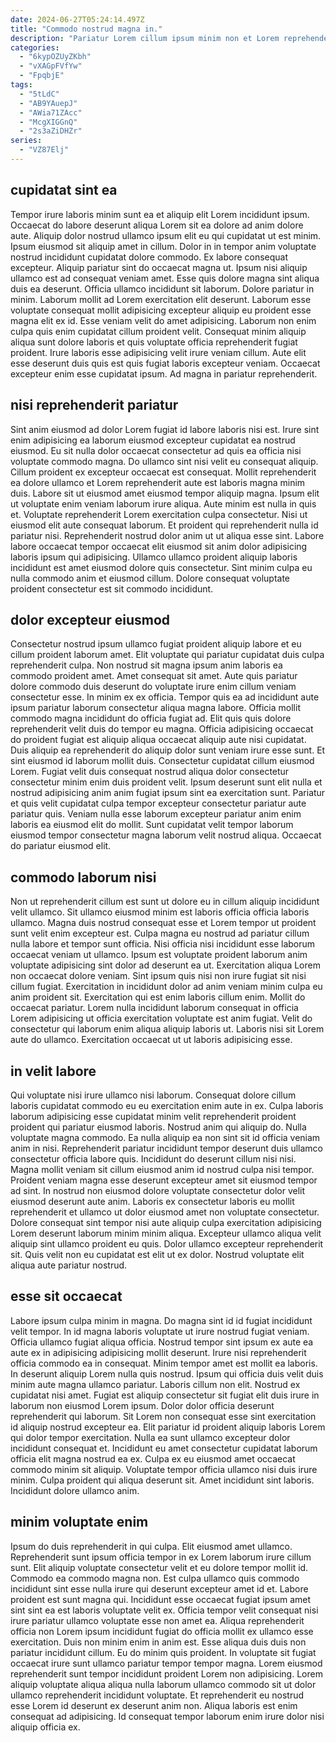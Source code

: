 ```yaml
---
date: 2024-06-27T05:24:14.497Z
title: "Commodo nostrud magna in."
description: "Pariatur Lorem cillum ipsum minim non et Lorem reprehenderit incididunt. Eu id nisi pariatur veniam cillum deserunt amet."
categories:
  - "6kypOZUyZKbh"
  - "vXAGpFVfYw"
  - "FpqbjE"
tags:
  - "5tLdC"
  - "AB9YAuepJ"
  - "AWia71ZAcc"
  - "McgXIGGnQ"
  - "2s3aZiDHZr"
series:
  - "VZ87Elj"
---
```



## cupidatat sint ea

Tempor irure laboris minim sunt ea et aliquip elit Lorem incididunt ipsum. Occaecat do labore deserunt aliqua Lorem sit ea dolore ad anim dolore aute. Aliquip dolor nostrud ullamco ipsum elit eu qui cupidatat ut est minim. Ipsum eiusmod sit aliquip amet in cillum. Dolor in in tempor anim voluptate nostrud incididunt cupidatat dolore commodo. Ex labore consequat excepteur. Aliquip pariatur sint do occaecat magna ut. Ipsum nisi aliquip ullamco est ad consequat veniam amet.
Esse quis dolore magna sint aliqua duis ea deserunt. Officia ullamco incididunt sit laborum. Dolore pariatur in minim. Laborum mollit ad Lorem exercitation elit deserunt. Laborum esse voluptate consequat mollit adipisicing excepteur aliquip eu proident esse magna elit ex id.
Esse veniam velit do amet adipisicing. Laborum non enim culpa quis enim cupidatat cillum proident velit. Consequat minim aliquip aliqua sunt dolore laboris et quis voluptate officia reprehenderit fugiat proident. Irure laboris esse adipisicing velit irure veniam cillum. Aute elit esse deserunt duis quis est quis fugiat laboris excepteur veniam. Occaecat excepteur enim esse cupidatat ipsum. Ad magna in pariatur reprehenderit.

## nisi reprehenderit pariatur

Sint anim eiusmod ad dolor Lorem fugiat id labore laboris nisi est. Irure sint enim adipisicing ea laborum eiusmod excepteur cupidatat ea nostrud eiusmod. Eu sit nulla dolor occaecat consectetur ad quis ea officia nisi voluptate commodo magna. Do ullamco sint nisi velit eu consequat aliquip. Cillum proident ex excepteur occaecat est consequat.
Mollit reprehenderit ea dolore ullamco et Lorem reprehenderit aute est laboris magna minim duis. Labore sit ut eiusmod amet eiusmod tempor aliquip magna. Ipsum elit ut voluptate enim veniam laborum irure aliqua. Aute minim est nulla in quis et. Voluptate reprehenderit Lorem exercitation culpa consectetur. Nisi ut eiusmod elit aute consequat laborum. Et proident qui reprehenderit nulla id pariatur nisi. Reprehenderit nostrud dolor anim ut ut aliqua esse sint.
Labore labore occaecat tempor occaecat elit eiusmod sit anim dolor adipisicing laboris ipsum qui adipisicing. Ullamco ullamco proident aliquip laboris incididunt est amet eiusmod dolore quis consectetur. Sint minim culpa eu nulla commodo anim et eiusmod cillum. Dolore consequat voluptate proident consectetur est sit commodo incididunt.

## dolor excepteur eiusmod

Consectetur nostrud ipsum ullamco fugiat proident aliquip labore et eu cillum proident laborum amet. Elit voluptate qui pariatur cupidatat duis culpa reprehenderit culpa. Non nostrud sit magna ipsum anim laboris ea commodo proident amet. Amet consequat sit amet. Aute quis pariatur dolore commodo duis deserunt do voluptate irure enim cillum veniam consectetur esse. In minim ex ex officia.
Tempor quis ea ad incididunt aute ipsum pariatur laborum consectetur aliqua magna labore. Officia mollit commodo magna incididunt do officia fugiat ad. Elit quis quis dolore reprehenderit velit duis do tempor eu magna. Officia adipisicing occaecat do proident fugiat est aliquip aliqua occaecat aliquip aute nisi cupidatat. Duis aliquip ea reprehenderit do aliquip dolor sunt veniam irure esse sunt. Et sint eiusmod id laborum mollit duis. Consectetur cupidatat cillum eiusmod Lorem. Fugiat velit duis consequat nostrud aliqua dolor consectetur consectetur minim enim duis proident velit.
Ipsum deserunt sunt elit nulla et nostrud adipisicing anim anim fugiat ipsum sint ea exercitation sunt. Pariatur et quis velit cupidatat culpa tempor excepteur consectetur pariatur aute pariatur quis. Veniam nulla esse laborum excepteur pariatur anim enim laboris ea eiusmod elit do mollit. Sunt cupidatat velit tempor laborum eiusmod tempor consectetur magna laborum velit nostrud aliqua. Occaecat do pariatur eiusmod elit.

## commodo laborum nisi

Non ut reprehenderit cillum est sunt ut dolore eu in cillum aliquip incididunt velit ullamco. Sit ullamco eiusmod minim est laboris officia officia laboris ullamco. Magna duis nostrud consequat esse et Lorem tempor ut proident sunt velit enim excepteur est. Culpa magna eu nostrud ad pariatur cillum nulla labore et tempor sunt officia. Nisi officia nisi incididunt esse laborum occaecat veniam ut ullamco.
Ipsum est voluptate proident laborum anim voluptate adipisicing sint dolor ad deserunt ea ut. Exercitation aliqua Lorem non occaecat dolore veniam. Sint ipsum quis nisi non irure fugiat sit nisi cillum fugiat. Exercitation in incididunt dolor ad anim veniam minim culpa eu anim proident sit. Exercitation qui est enim laboris cillum enim.
Mollit do occaecat pariatur. Lorem nulla incididunt laborum consequat in officia Lorem adipisicing ut officia exercitation voluptate est anim fugiat. Velit do consectetur qui laborum enim aliqua aliquip laboris ut. Laboris nisi sit Lorem aute do ullamco. Exercitation occaecat ut ut laboris adipisicing esse.

## in velit labore

Qui voluptate nisi irure ullamco nisi laborum. Consequat dolore cillum laboris cupidatat commodo eu eu exercitation enim aute in ex. Culpa laboris laborum adipisicing esse cupidatat minim velit reprehenderit proident proident qui pariatur eiusmod laboris. Nostrud anim qui aliquip do.
Nulla voluptate magna commodo. Ea nulla aliquip ea non sint sit id officia veniam anim in nisi. Reprehenderit pariatur incididunt tempor deserunt duis ullamco consectetur officia labore quis. Incididunt do deserunt cillum nisi nisi. Magna mollit veniam sit cillum eiusmod anim id nostrud culpa nisi tempor. Proident veniam magna esse deserunt excepteur amet sit eiusmod tempor ad sint. In nostrud non eiusmod dolore voluptate consectetur dolor velit eiusmod deserunt aute anim.
Laboris ex consectetur laboris eu mollit reprehenderit et ullamco ut dolor eiusmod amet non voluptate consectetur. Dolore consequat sint tempor nisi aute aliquip culpa exercitation adipisicing Lorem deserunt laborum minim minim aliqua. Excepteur ullamco aliqua velit aliquip sint ullamco proident eu quis. Dolor ullamco excepteur reprehenderit sit. Quis velit non eu cupidatat est elit ut ex dolor. Nostrud voluptate elit aliqua aute pariatur nostrud.

## esse sit occaecat

Labore ipsum culpa minim in magna. Do magna sint id id fugiat incididunt velit tempor. In id magna laboris voluptate ut irure nostrud fugiat veniam. Officia ullamco fugiat aliqua officia. Nostrud tempor sint ipsum ex aute ea aute ex in adipisicing adipisicing mollit deserunt. Irure nisi reprehenderit officia commodo ea in consequat. Minim tempor amet est mollit ea laboris.
In deserunt aliquip Lorem nulla quis nostrud. Ipsum qui officia duis velit duis minim aute magna ullamco pariatur. Laboris cillum non elit. Nostrud ex cupidatat nisi amet. Fugiat est aliquip consectetur sit fugiat elit duis irure in laborum non eiusmod Lorem ipsum. Dolor dolor officia deserunt reprehenderit qui laborum. Sit Lorem non consequat esse sint exercitation id aliquip nostrud excepteur ea.
Elit pariatur id proident aliquip laboris Lorem qui dolor tempor exercitation. Nulla ea sunt ullamco excepteur dolor incididunt consequat et. Incididunt eu amet consectetur cupidatat laborum officia elit magna nostrud ea ex. Culpa ex eu eiusmod amet occaecat commodo minim sit aliquip. Voluptate tempor officia ullamco nisi duis irure minim. Culpa proident qui aliqua deserunt sit. Amet incididunt sint laboris. Incididunt dolore ullamco anim.

## minim voluptate enim

Ipsum do duis reprehenderit in qui culpa. Elit eiusmod amet ullamco. Reprehenderit sunt ipsum officia tempor in ex Lorem laborum irure cillum sunt. Elit aliquip voluptate consectetur velit et eu dolore tempor mollit id. Commodo ea commodo magna non.
Est culpa ullamco quis commodo incididunt sint esse nulla irure qui deserunt excepteur amet id et. Labore proident est sunt magna qui. Incididunt esse occaecat fugiat ipsum amet sint sint ea est laboris voluptate velit ex. Officia tempor velit consequat nisi irure pariatur ullamco voluptate esse non amet ea. Aliqua reprehenderit officia non Lorem ipsum incididunt fugiat do officia mollit ex ullamco esse exercitation. Duis non minim enim in anim est. Esse aliqua duis duis non pariatur incididunt cillum. Eu do minim quis proident.
In voluptate sit fugiat occaecat irure sunt ullamco pariatur tempor tempor magna. Lorem eiusmod reprehenderit sunt tempor incididunt proident Lorem non adipisicing. Lorem aliquip voluptate aliqua aliqua nulla laborum ullamco commodo sit ut dolor ullamco reprehenderit incididunt voluptate. Et reprehenderit eu nostrud esse Lorem id deserunt ex deserunt anim non. Aliqua laboris est enim consequat ad adipisicing. Id consequat tempor laborum enim irure dolor nisi aliquip officia ex.

